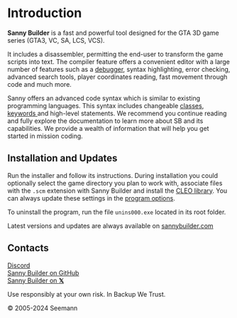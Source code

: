 # Introduction

**Sanny Builder** is a fast and powerful tool designed for the GTA 3D game series (GTA3, VC, SA, LCS, VCS).

It includes a disassembler, permitting the end-user to transform the game scripts into text. The compiler feature offers a convenient editor with a large number of features such as a [debugger](editor/scm-debugger.md), syntax highlighting, error checking, advanced search tools, player coordinates reading, fast movement through code and much more.

Sanny offers an advanced code syntax which is similar to existing programming languages. This syntax includes changeable [classes](language/instructions/classes.md), [keywords ](language/instructions/keywords.md)and high-level statements. We recommend you continue reading and fully explore the documentation to learn more about SB and its capabilities. We provide a wealth of information that will help you get started in mission coding.

## **Installation and Updates**

Run the installer and follow its instructions. During installation you could optionally select the game directory you plan to work with, associate files with the `.scm` extension with Sanny Builder and install the [CLEO library](https://cleo.li).  You can always update these settings in the [program options](editor/options/).

To uninstall the program, run the file `unins000.exe` located in its root folder.

Latest versions and updates are always available on [sannybuilder.com](https://sannybuilder.com/)

## Contacts

[Discord](https://sannybuilder.com/discord)\
[Sanny Builder on GitHub](https://github.com/sannybuilder/dev/issues)\
[Sanny Builder on **𝕏**](https://twitter.com/SannyBuilderDev)

Use responsibly at your own risk. In Backup We Trust.

© 2005-2024 Seemann
